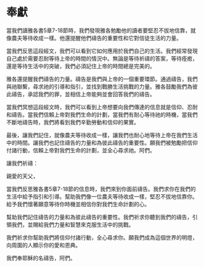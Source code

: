 # 奉獻

當我們讀雅各書5章7-18節時，我們發現雅各勉勵他的讀者要堅忍不拔地信靠，就像農夫等待收成一樣。他還提醒他們禱告的重要性和它對信徒生活的力量。

當我們反思這段經文，我們可以看到它如何應用於我們自己的生活。我們經常發現自己處於需要忍耐等待上帝的時間的情況中。無論是等待祈禱的答案，等待痊癒，還是等待生活中的突破，我們必須記住上帝的時間總是完美的。

雅各還提醒我們禱告的力量。禱告是我們與上帝的一個重要環節。通過禱告，我們與祂聯繫，尋求祂的引導和指引，並找到戰勝生活挑戰的力量。雅各鼓勵我們為彼此禱告，承認我們的罪，並相信上帝能夠並會回答我們的禱告。

當我們冥想這段經文時，我們可以看到上帝想要向我們傳達的信息就是信仰、忍耐和禱告。當我們信賴上帝對我們生命的計劃，當我們有耐心等待祂的時機，當我們不斷地禱告時，我們將看到我們辛勤勞動和信仰的果實。

最後，讓我們記住，就像農夫等待收成一樣，讓我們也耐心地等待上帝在我們生活中的時間。讓我們也記住禱告的力量和為彼此禱告的重要性。願我們被勉勵把信仰付諸行動，信賴上帝對我們生命的計劃，並全心尋求祂。阿們。

讓我們祈禱：

親愛的天父，

當我們反思雅各書5章7-18節的信息時，我們來到你面前禱告。我們求你在我們的生活中給予指引和引導。幫助我們像一位農夫等待收成一樣，堅忍不拔地信靠你。給予我們懷著願意等待你時機並相信你對我們生命計劃的心。

幫助我們記住禱告的力量和為彼此禱告的重要性。我們祈求你聽到我們的禱告，引領我們，並賜給我們力量和智慧來克服生活中的挑戰。

我們祈求你幫助我們將信仰付諸行動，全心尋求你。願我們成為這個世界的明燈，向周圍的人顯示你的愛和恩典。

我們奉耶穌的名禱告，阿們。
